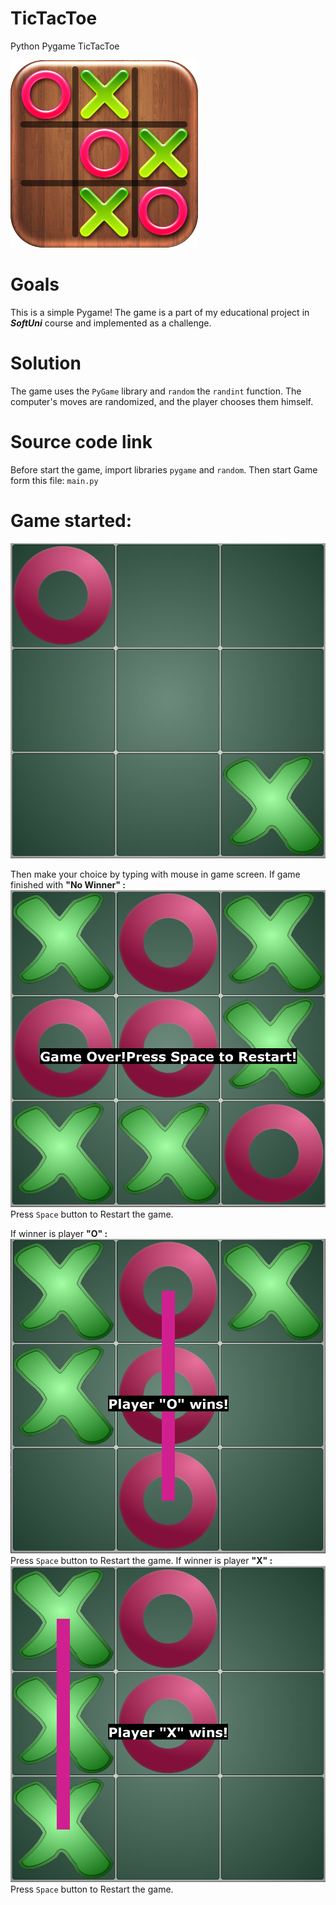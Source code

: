 #                       TicTacToe
Python Pygame TicTacToe

![Logo](screenshot/logo.png "TicTacToe")
# Goals
This is a simple Pygame!
The game is a part of my educational project in **_SoftUni_** course and implemented as a challenge.

# Solution 
The game uses the `PyGame` library and `random` the `randint` function.
The computer's moves are randomized, and the player chooses them himself.

# Source code link
Before start the game, import libraries `pygame` and `random`.
Then start Game form this file:
`main.py`
# Game started:
![TicTacToe](screenshot/NewGame.png "TicTacToe")

Then make your choice by typing with mouse in game screen.
If game finished with __"No Winner" :__
![NoWin](screenshot/NoWin.png "TicTacToe")
Press `Space` button to Restart the game.

If winner is player __"O" :__
![WinO](screenshot/WinO.png "TicTacToe")
Press `Space` button to Restart the game.
If winner is player __"X" :__
![WinX](screenshot/WinX.png "TicTacToe")
Press `Space` button to Restart the game.